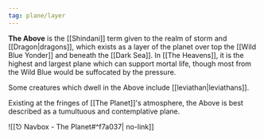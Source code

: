 ```yaml
---
tag: plane/layer
---
```

**The Above** is the [[Shindani]] term given to the realm of storm and [[Dragon|dragons]], which exists as a layer of the planet over top the [[Wild Blue Yonder]] and beneath the [[Dark Sea]]. In [[The Heavens]], it is the highest and largest plane which can support mortal life, though most from the Wild Blue would be suffocated by the pressure.

Some creatures which dwell in the Above include [[leviathan|leviathans]].

Existing at the fringes of [[The Planet]]'s atmosphere, the Above is best described as a tumultuous and contemplative plane.

![[⎋ Navbox - The Planet#^f7a037| no-link]]